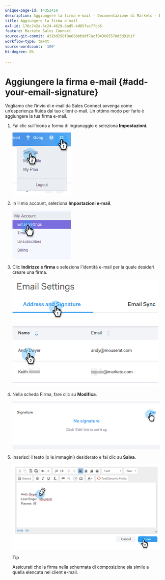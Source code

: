 ```yaml
---
unique-page-id: 14352410
description: Aggiungere la firma e-mail - Documentazione di Marketo - Documentazione del prodotto
title: Aggiungere la firma e-mail
exl-id: 176c742a-6c24-4629-8ad5-4d85fac7fcb5
feature: Marketo Sales Connect
source-git-commit: 431bd258f9a68bbb9df7acf043085578d3d91b1f
workflow-type: tm+mt
source-wordcount: '109'
ht-degree: 0%

---
```


# Aggiungere la firma e-mail {#add-your-email-signature}

Vogliamo che l’invio di e-mail da Sales Connect avvenga come un’esperienza fluida dal tuo client e-mail. Un ottimo modo per farlo è aggiungere la tua firma e-mail.

1. Fai clic sull’icona a forma di ingranaggio e seleziona **Impostazioni**.

   ![](assets/add-your-email-signature-1.png)

1. In Il mio account, seleziona **Impostazioni e-mail**.

   ![](assets/add-your-email-signature-2.png)

1. Clic **Indirizzo e firma** e seleziona l’identità e-mail per la quale desideri creare una firma.

   ![](assets/add-your-email-signature-3.png)

1. Nella scheda Firma, fare clic su **Modifica**.

   ![](assets/add-your-email-signature-4.png)

1. Inserisci il testo (o le immagini) desiderato e fai clic su **Salva**.

   ![](assets/add-your-email-signature-5.png)

   >[!TIP]
   >
   >Assicurati che la firma nella schermata di composizione sia simile a quella elencata nel client e-mail.
